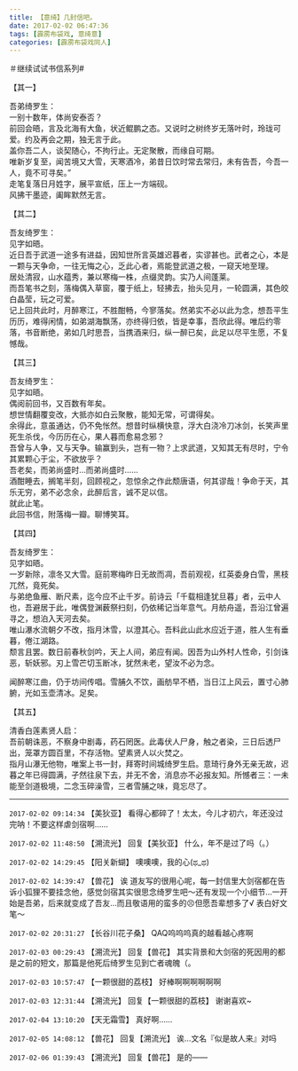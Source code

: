 ```yaml
---
title: 【意绮】几封信吧。
date: 2017-02-02 06:47:36
tags: [霹雳布袋戏, 意绮意]
categories: [霹雳布袋戏同人]
---
```


<p dir="ltr"  >＃继续试试书信系列#</p> 
<p dir="ltr"  >【其一】</p> 
<p dir="ltr"  >吾弟绮罗生：<br />一别十数年，体尚安泰否？<br />前回会晤，言及北海有大鱼，状近鲲鹏之态。又说时之树终岁无落叶时，玲珑可爱。约及再会之期，独无言于此。<br />盖你吾二人，谈契随心，不拘行止。无定聚散，而缘自可期。<br />唯新岁复至，闻苦境又大雪，天寒酒冷，弟昔日饮时常去常归，未有告吾，今吾一人，竟不可寻矣。”<br />走笔复落日月姓字，展平宣纸，压上一方端砚。<br />风拂干墨迹，阖眸默然无言。</p> 
<p dir="ltr"  >【其二】</p> 
<p dir="ltr"  >吾友绮罗生：<br />见字如晤。<br />近日吾于武道一途多有进益，因知世所言英雄迟暮者，实谬甚也。武者之心，本是一颗与天争命，一往无悔之心，乏此心者，焉能登武道之极，一窥天地至理。<br />居处清寂，山水蕴秀，兼以寒梅一株，点缀灵韵。实乃人间蓬莱。<br />而吾笔书之刻，落梅偶入草窗，覆于纸上，轻拂去，抬头见月，一轮圆满，其色皎白晶莹，玩之可爱。<br />记上回共此时，月醉寒江，不胜酣畅，今寥落矣。然弟实不必以此为念，想吾平生历历，难得闲情，如弟湖海飘荡，亦终得归依，皆是幸事，吾欣此得。唯后约零落，书音断绝，弟如几时思吾，当携酒来归，纵一醉已矣，此足以尽平生愿，不复憾哉。</p> 
<p dir="ltr"  >【其三】</p> 
<p dir="ltr"  >吾友绮罗生：<br />见字如晤。<br />偶阅前回书，又百数有年矣。<br />想世情翻覆变改，大抵亦如白云聚散，能知无常，可谓得矣。<br />余得此，意虽通达，仍不免怅然。想昔时纵横快意，浮大白浇冷刀冰剑，长笑声里死生杀伐，今历历在心，果人暮而愈易念邪？<br />吾曾与人争，又与天争。输赢到头，岂有一物？上求武道，又知其无有尽时，宁令其累颗心于尘，不欲放乎？<br />吾老矣，而弟尚盛时…而弟尚盛时……<br />酒酣睡去，搁笔半刻，回顾视之，忽惊余之作此颓唐语，何其谬哉！争命于天，其乐无穷，弟不必念余，此醉后言，诚不足以信。<br />就此止笔。<br />此回书信，附落梅一瓣。聊博笑耳。</p> 
<p dir="ltr"  >【其四】</p> 
<p dir="ltr"  >吾友绮罗生：<br />见字如晤。<br />一岁新除，凛冬又大雪。庭前寒梅昨日无故而凋，吾前观视，红英委身白雪，黑枝兀然，竟死矣。<br />与弟绝鱼雁、断尺素，迄今应不止千岁。前诗云「千载相逢犹旦暮」者，云中人也，吾避居于此，唯偶登渊薮祭扫刻，仍依稀记当年意气。月舫舟遥，吾沿江曾遍寻之，想泊入天河去矣。<br />唯山瀑水流朝夕不改，指月沐雪，以澄其心。吾料此山此水应近于道，胜人生有垂暮，倦江湖路。<br />颓言且罢。数日前春秋剑吟，天上人间，弟应有闻。因吾为山外村人性命，引剑诛恶，斩妖邪。刃上雪芒切玉断冰，犹然未老，望汝不必为念。</p> 
<p dir="ltr"  >闻醉寒江曲，仍于坊间传唱。雪脯久不饮，画舫早不栖，当日江上风云，置寸心肺腑，光如玉壶清冰。足矣。</p> 
<p dir="ltr"  >【其五】</p> 
<p dir="ltr"  >清香白莲素贤人启：<br />吾前朝诛恶，不察身中剧毒，药石罔医。此毒伏人尸身，触之者染，三日后透尸出，笼罩方圆百里，不存活物。望素贤人以火焚之。<br />指月山瀑无他物，唯案上书一封，拜寄时间城绮罗生启。意琦行身外无亲无故，迟暮之年已得圆满，孑然往泉下去，并无不舍，消息亦不必报友知。所憾者三：一未能至剑道极境，二念玉碎澡雪，三者雪脯之味，竟忘尽了。</p>

<!-- more -->

---

`2017-02-02 09:14:34` 【美狄亚】 看得心都碎了！太太，今儿才初六，年还没过完呐！不要这样虐剑宿啊……

`2017-02-02 11:48:50` 【溯流光】 回复【美狄亚】 什么，年不是过了吗（。）

`2017-02-02 14:29:45` 【阳关新蝴】 噢噢噢，我的心(ಥ\_ಥ)

`2017-02-02 14:39:47` 【兽花】 诶 道友写的很用心呢，每一封信里大剑宿都在告诉小狐狸不要挂念他，感觉剑宿其实很思念绮罗生吧～还有发现一个小细节…一开始是吾弟，后来就变成了吾友…而且敬语用的蛮多的😣但愿吾辈想多了√ 表白好文笔～

`2017-02-02 20:31:27` 【长谷川花子桑】 QAQ呜呜呜真的越看越心疼啊

`2017-02-03 00:29:43` 【溯流光】 回复【兽花】 其实背景和大剑宿的死因用的都是之前的短文，那篇是他死后绮罗生见到亡者魂魄（。

`2017-02-03 10:57:47` 【一颗很甜的荔枝】 好棒啊啊啊啊啊啊

`2017-02-03 12:31:44` 【溯流光】 回复【一颗很甜的荔枝】 谢谢喜欢~

`2017-02-04 13:10:20` 【天无霜雪】 真好啊……

`2017-02-05 14:08:12` 【兽花】 回复【溯流光】 诶…文名『似是故人来』对吗

`2017-02-06 01:39:43` 【溯流光】 回复【兽花】 是的——
